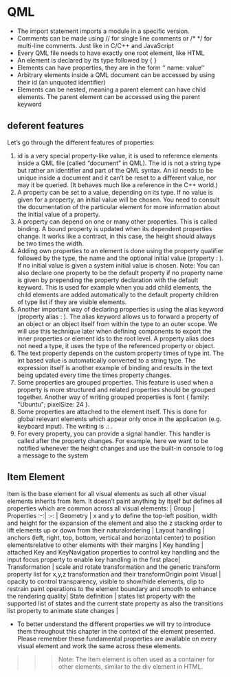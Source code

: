 # QML
- The import statement imports a module in a specific version.
- Comments can be made using // for single line comments or /* */ for multi-line comments. Just like in
C/C++ and JavaScript
- Every QML file needs to have exactly one root element, like HTML
- An element is declared by its type followed by { }
- Elements can have properties, they are in the form ‘‘ name: value‘‘
- Arbitrary elements inside a QML document can be accessed by using their id (an unquoted identifier)
- Elements can be nested, meaning a parent element can have child elements. The parent element can be
accessed using the parent keyword

## deferent features
Let’s go through the different features of properties:
1. id is a very special property-like value, it is used to reference elements inside a QML file (called “document” in QML). The id is not a string type but rather an identifier and part of the QML syntax. An id
needs to be unique inside a document and it can’t be reset to a different value, nor may it be queried. (It
behaves much like a reference in the C++ world.)
2. A property can be set to a value, depending on its type. If no value is given for a property, an initial value
will be chosen. You need to consult the documentation of the particular element for more information about
the initial value of a property.
3. A property can depend on one or many other properties. This is called binding. A bound property is updated
when its dependent properties change. It works like a contract, in this case, the height should always be
two times the width.
4. Adding own properties to an element is done using the property qualifier followed by the type, the name
and the optional initial value (property <type> <name> : <value>). If no initial value is given
a system initial value is chosen.
Note: You can also declare one property to be the default property if no property name is given by
prepending the property declaration with the default keyword. This is used for example when you
add child elements, the child elements are added automatically to the default property children of type
list if they are visible elements.
5. Another important way of declaring properties is using the alias keyword (property alias
<name>: <reference>). The alias keyword allows us to forward a property of an object or an
object itself from within the type to an outer scope. We will use this technique later when defining components to export the inner properties or element ids to the root level. A property alias does not need a type, it
uses the type of the referenced property or object.
6. The text property depends on the custom property times of type int. The int based value is automatically converted to a string type. The expression itself is another example of binding and results in the
text being updated every time the times property changes.
7. Some properties are grouped properties. This feature is used when a property is more structured and related
properties should be grouped together. Another way of writing grouped properties is font { family:
"Ubuntu"; pixelSize: 24 }.
8. Some properties are attached to the element itself. This is done for global relevant elements which appear only once in the application (e.g. keyboard input). The writing is <Element>.<property>:
<value>.
9. For every property, you can provide a signal handler. This handler is called after the property changes. For
example, here we want to be notified whenever the height changes and use the built-in console to log a
message to the system

##  Item Element
Item is the base element for all visual elements as such all other visual elements inherits from Item. It doesn’t
paint anything by itself but defines all properties which are common across all visual elements:
| Group |  Properties
:-:| :-: |
Geometry | x and y to define the top-left position, width and height for the expansion of the element and also the z stacking order to lift elements up or down from their naturalordering |
Layout handling  | anchors (left, right, top, bottom, vertical and horizontal center) to position elementsrelative to other elements with their margins |
Key handling | attached Key and KeyNavigation properties to control key handling and the input focus property to enable key handling in the first place|
Transformation | scale  and rotate transformation and the generic transform property list for x,y,z transformation and their transformOrigin point
Visual | opacity to control transparency, visible to show/hide elements, clip to restrain paint operations to the element boundary and smooth to enhance the rendering quality| 
State definition |  states list property with the supported list of states and the current state property as also the transitions list property to animate state changes | 
- To better understand the different properties we will try to introduce them throughout this chapter in the context of
the element presented. Please remember these fundamental properties are available on every visual element and
work the same across these elements.
>>> Note: The Item element is often used as a container for other elements, similar to the div element in HTML.